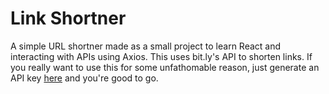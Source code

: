 # Link Shortner

A simple URL shortner made as a small project to learn React and interacting with APIs using Axios. This uses bit.ly's API to shorten links.
If you really want to use this for some unfathomable reason, just generate an API key [here](https://dev.bitly.com/) and you're good to go. 

